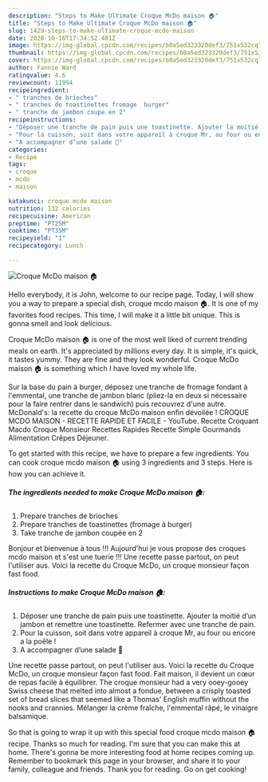 ```yaml
---
description: "Steps to Make Ultimate Croque McDo maison 🏠"
title: "Steps to Make Ultimate Croque McDo maison 🏠"
slug: 1429-steps-to-make-ultimate-croque-mcdo-maison
date: 2020-10-16T17:34:52.481Z
image: https://img-global.cpcdn.com/recipes/b0a5ed323320def3/751x532cq70/croque-mcdo-maison-🏠-photo-principale-de-la-recette.jpg
thumbnail: https://img-global.cpcdn.com/recipes/b0a5ed323320def3/751x532cq70/croque-mcdo-maison-🏠-photo-principale-de-la-recette.jpg
cover: https://img-global.cpcdn.com/recipes/b0a5ed323320def3/751x532cq70/croque-mcdo-maison-🏠-photo-principale-de-la-recette.jpg
author: Fannie Ward
ratingvalue: 4.6
reviewcount: 11994
recipeingredient:
- " tranches de brioches"
- " tranches de toastinettes fromage  burger"
- " tranche de jambon coupe en 2"
recipeinstructions:
- "Déposer une tranche de pain puis une toastinette. Ajouter la moitié d’un jambon et remettre une toastinette. Refermer avec une tranche de pain."
- "Pour la cuisson, soit dans votre appareil à croque Mr, au four ou encore a la poêle !"
- "A accompagner d’une salade 🥗"
categories:
- Recipe
tags:
- croque
- mcdo
- maison

katakunci: croque mcdo maison 
nutrition: 132 calories
recipecuisine: American
preptime: "PT25M"
cooktime: "PT35M"
recipeyield: "1"
recipecategory: Lunch

---
```



![Croque McDo maison 🏠](https://img-global.cpcdn.com/recipes/b0a5ed323320def3/751x532cq70/croque-mcdo-maison-🏠-photo-principale-de-la-recette.jpg)

Hello everybody, it is John, welcome to our recipe page. Today, I will show you a way to prepare a special dish, croque mcdo maison 🏠. It is one of my favorites food recipes. This time, I will make it a little bit unique. This is gonna smell and look delicious.

Croque McDo maison 🏠 is one of the most well liked of current trending meals on earth. It's appreciated by millions every day. It is simple, it's quick, it tastes yummy. They are fine and they look wonderful. Croque McDo maison 🏠 is something which I have loved my whole life.

Sur la base du pain à burger, déposez une tranche de fromage fondant à l&#39;emmental, une tranche de jambon blanc (pliez-la en deux si nécessaire pour la faire rentrer dans le sandwich) puis recouvrez d&#39;une autre. McDonald&#39;s: la recette du croque McDo maison enfin dévoilée ! CROQUE MCDO MAISON - RECETTE RAPIDE ET FACILE - YouTube. Recette Croquant Macdo Croque Monsieur Recettes Rapides Recette Simple Gourmands Alimentation Crêpes Déjeuner.


To get started with this recipe, we have to prepare a few ingredients. You can cook croque mcdo maison 🏠 using 3 ingredients and 3 steps. Here is how you can achieve it.

<!--inarticleads1-->

##### The ingredients needed to make Croque McDo maison 🏠:

1. Prepare  tranches de brioches
1. Prepare  tranches de toastinettes (fromage à burger)
1. Take  tranche de jambon coupée en 2


Bonjour et bienvenue à tous !!! Aujourd&#39;hui je vous propose des croques mcdo maison et s&#39;est une tuerie !!! Une recette passe partout, on peut l&#39;utiliser aus. Voici la recette du Croque McDo, un croque monsieur façon fast food. 

<!--inarticleads2-->

##### Instructions to make Croque McDo maison 🏠:

1. Déposer une tranche de pain puis une toastinette. Ajouter la moitié d’un jambon et remettre une toastinette. Refermer avec une tranche de pain.
1. Pour la cuisson, soit dans votre appareil à croque Mr, au four ou encore a la poêle !
1. A accompagner d’une salade 🥗


Une recette passe partout, on peut l&#39;utiliser aus. Voici la recette du Croque McDo, un croque monsieur façon fast food. Fait maison, il devient un cœur de repas facile à équilibrer. The croque monsieur had a very ooey-gooey Swiss cheese that melted into almost a fondue, between a crisply toasted set of bread slices that seemed like a Thomas&#39; English muffin without the nooks and crannies. Mélanger la crème fraîche, l&#39;emmental râpé, le vinaigre balsamique. 

So that is going to wrap it up with this special food croque mcdo maison 🏠 recipe. Thanks so much for reading. I'm sure that you can make this at home. There's gonna be more interesting food at home recipes coming up. Remember to bookmark this page in your browser, and share it to your family, colleague and friends. Thank you for reading. Go on get cooking!
